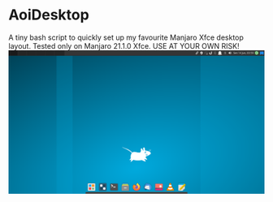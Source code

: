 # AoiDesktop
A tiny bash script to quickly set up my favourite Manjaro Xfce desktop layout. Tested only on Manjaro 21.1.0 Xfce. USE AT YOUR OWN RISK!
![Aoi Desktop Screenshot](Screenshots/Screenshot_2021-06-14_03-59-52.png "Aoi Desktop Screenshot")
